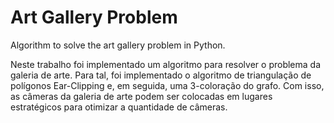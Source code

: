# Art Gallery Problem

Algorithm to solve the art gallery problem in Python.

Neste trabalho foi implementado um algoritmo para resolver o problema da galeria de arte. Para tal, foi implementado o algoritmo de triangulação de polígonos Ear-Clipping e, em seguida, uma 3-coloração do grafo. Com isso, as câmeras da galeria de arte podem ser colocadas em lugares estratégicos para otimizar a quantidade de câmeras.
